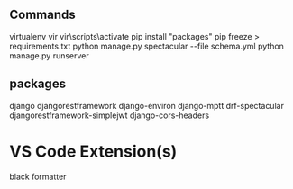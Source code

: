 ## Commands

virtualenv vir
vir\scripts\activate
pip install "packages"
pip freeze > requirements.txt
python manage.py spectacular --file schema.yml
python manage.py runserver

## packages

django
djangorestframework
django-environ
django-mptt
drf-spectacular
djangorestframework-simplejwt
django-cors-headers

# VS Code Extension(s)

black formatter
